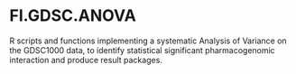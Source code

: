 # FI.GDSC.ANOVA
R scripts and functions implementing a systematic Analysis of Variance on the GDSC1000 data, to identify statistical significant pharmacogenomic interaction and produce result packages.
